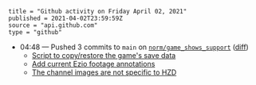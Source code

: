 ```
title = "Github activity on Friday April 02, 2021"
published = 2021-04-02T23:59:59Z
source = "api.github.com"
type = "github"
```

* 04:48 — Pushed 3 commits to `main` on [`norm/game_shows_support`](https://github.com/norm/game_shows_support) ([diff](https://github.com/norm/game_shows_support/compare/d921f2c3d50fd0e0216409727b1cb5e04d4c1715..95c9ec2b2cfcc29783400c663e2b6d4d134a471c))
  * [Script to copy/restore the game's save data](https://github.com/norm/game_shows_support/commit/7e62f062ea33190be55b527e2a89a60a06bfff2a)
  * [Add current Ezio footage annotations](https://github.com/norm/game_shows_support/commit/0bfe0dc4b705e2779b93b2a3c51277f475b43eea)
  * [The channel images are not specific to HZD](https://github.com/norm/game_shows_support/commit/95c9ec2b2cfcc29783400c663e2b6d4d134a471c)
